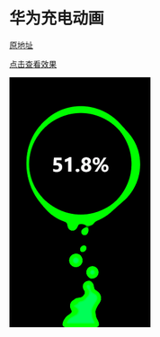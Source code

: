 # 华为充电动画

[原地址](https://chokcoco.github.io/CSS-Inspiration/#/./others/others-huawei-charging.md)

[点击查看效果](https://icharlesz.github.io/amazing-css/huawei-charging/index.html)

![](https://raw.githubusercontent.com/iCharlesZ/FigureBed/master/img/amazing-css/huawei-charging.gif)
